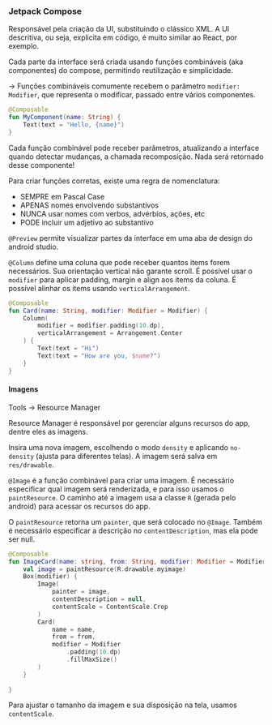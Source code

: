 
### Jetpack Compose
Responsável pela criação da UI, substituindo o clássico XML.
A UI descritiva, ou seja, explicita em código, é muito similar ao React, por exemplo.

Cada parte da interface será criada usando funções combináveis (aka componentes) do compose, permitindo reutilização e simplicidade.

-> Funções combináveis comumente recebem o parâmetro `modifier: Modifier`, que representa o modificar, passado entre vários componentes. 

```kotlin
@Composable
fun MyComponent(name: String) {
	Text(text = "Hello, {name}")
}
```

Cada função combinável pode receber parâmetros, atualizando a interface quando detectar mudanças, a chamada recomposição. Nada será retornado desse componente!

Para criar funções corretas, existe uma regra de nomenclatura:
- SEMPRE em Pascal Case
- APENAS nomes envolvendo substantivos
- NUNCA usar nomes com verbos, advérbios, ações, etc
- PODE incluir um adjetivo ao substantivo

`@Preview` permite visualizar partes da interface em uma aba de design do android studio.

`@Column` define uma coluna que pode receber quantos items forem necessários. Sua orientação vertical não garante scroll. 
É possível usar o `modifier` para aplicar padding, margin e align aos items da coluna.
É possível alinhar os items usando `verticalArrangement`.

```kotlin
@Composable
fun Card(name: String, modifier: Modifier = Modifier) {
	Column(
		modifier = modifier.padding(10.dp),
		verticalArrangement = Arrangement.Center
	) {
		Text(text = "Hi")
		Text(text = "How are you, $name?")
	}
}
```

#### Imagens
Tools -> Resource Manager

Resource Manager é responsável por gerenciar alguns recursos do app, dentre eles as imagens.

Insira uma nova imagem, escolhendo o modo `density` e aplicando `no-density` (ajusta para diferentes telas).
A imagem será salva em `res/drawable`.

`@Image` é a função combinável para criar uma imagem.
É necessário especificar qual imagem será renderizada, e para isso usamos o `paintResource`. O caminho até a imagem usa a classe `R` (gerada pelo android) para acessar os recursos do app. 

O `paintResource` retorna um `painter`, que será colocado no `@Image`. Também é necessário especificar a descrição no `contentDescription`, mas ela pode ser null.

```kotlin
@Composable
fun ImageCard(name: string, from: String, modifier: Modifier = Modifier) {
	val image = paintResource(R.drawable.myimage)
	Box(modifier) {
		Image(
			painter = image,
			contentDescription = null,
			contentScale = ContentScale.Crop
		)
		Card(
			name = name,
			from = from,
			modifier = Modifier
				.padding(10.dp)
				.fillMaxSize()
		)
	}
	
}
```

Para ajustar o tamanho da imagem e sua disposição na tela, usamos `contentScale`.